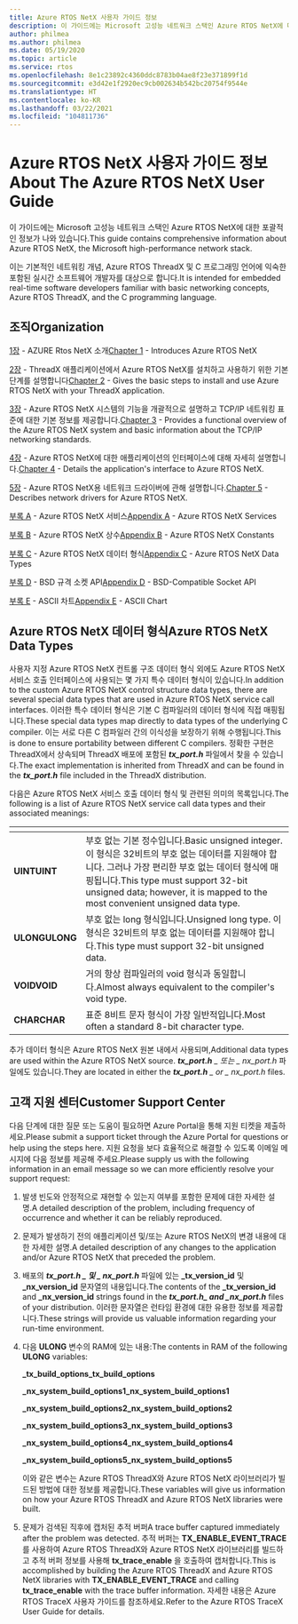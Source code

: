 ```yaml
---
title: Azure RTOS NetX 사용자 가이드 정보
description: 이 가이드에는 Microsoft 고성능 네트워크 스택인 Azure RTOS NetX에 대한 포괄적인 정보가 나와 있습니다.
author: philmea
ms.author: philmea
ms.date: 05/19/2020
ms.topic: article
ms.service: rtos
ms.openlocfilehash: 8e1c23892c4360ddc8783b04ae8f23e371899f1d
ms.sourcegitcommit: e3d42e1f2920ec9cb002634b542bc20754f9544e
ms.translationtype: HT
ms.contentlocale: ko-KR
ms.lasthandoff: 03/22/2021
ms.locfileid: "104811736"
---
```

# <a name="about-the-azure-rtos-netx-user-guide"></a><span data-ttu-id="192ee-103">Azure RTOS NetX 사용자 가이드 정보</span><span class="sxs-lookup"><span data-stu-id="192ee-103">About The Azure RTOS NetX User Guide</span></span>

<span data-ttu-id="192ee-104">이 가이드에는 Microsoft 고성능 네트워크 스택인 Azure RTOS NetX에 대한 포괄적인 정보가 나와 있습니다.</span><span class="sxs-lookup"><span data-stu-id="192ee-104">This guide contains comprehensive information about Azure RTOS NetX, the Microsoft high-performance network stack.</span></span>

<span data-ttu-id="192ee-105">이는 기본적인 네트워킹 개념, Azure RTOS ThreadX 및 C 프로그래밍 언어에 익숙한 포함된 실시간 소프트웨어 개발자를 대상으로 합니다.</span><span class="sxs-lookup"><span data-stu-id="192ee-105">It is intended for embedded real-time software developers familiar with basic networking concepts, Azure RTOS ThreadX, and the C programming language.</span></span>

## <a name="organization"></a><span data-ttu-id="192ee-106">조직</span><span class="sxs-lookup"><span data-stu-id="192ee-106">Organization</span></span>

<span data-ttu-id="192ee-107">[1장](chapter1.md) - AZURE Rtos NetX 소개</span><span class="sxs-lookup"><span data-stu-id="192ee-107">[Chapter 1](chapter1.md) - Introduces Azure RTOS NetX</span></span>

<span data-ttu-id="192ee-108">[2장](chapter2.md) - ThreadX 애플리케이션에서 Azure RTOS NetX를 설치하고 사용하기 위한 기본 단계를 설명합니다</span><span class="sxs-lookup"><span data-stu-id="192ee-108">[Chapter 2](chapter2.md) - Gives the basic steps to install and use Azure RTOS NetX with your ThreadX application.</span></span>

<span data-ttu-id="192ee-109">[3장](chapter3.md) - Azure RTOS NetX 시스템의 기능을 개괄적으로 설명하고 TCP/IP 네트워킹 표준에 대한 기본 정보를 제공합니다.</span><span class="sxs-lookup"><span data-stu-id="192ee-109">[Chapter 3](chapter3.md) - Provides a functional overview of the Azure RTOS NetX system and basic information about the TCP/IP networking standards.</span></span>

<span data-ttu-id="192ee-110">[4장](chapter4.md) - Azure RTOS NetX에 대한 애플리케이션의 인터페이스에 대해 자세히 설명합니다.</span><span class="sxs-lookup"><span data-stu-id="192ee-110">[Chapter 4](chapter4.md) - Details the application's interface to Azure RTOS NetX.</span></span>

<span data-ttu-id="192ee-111">[5장](chapter5.md) - Azure RTOS NetX용 네트워크 드라이버에 관해 설명합니다.</span><span class="sxs-lookup"><span data-stu-id="192ee-111">[Chapter 5](chapter5.md) - Describes network drivers for Azure RTOS NetX.</span></span>

<span data-ttu-id="192ee-112">[부록 A](appendix-a.md) - Azure RTOS NetX 서비스</span><span class="sxs-lookup"><span data-stu-id="192ee-112">[Appendix A](appendix-a.md) - Azure RTOS NetX Services</span></span>

<span data-ttu-id="192ee-113">[부록 B](appendix-b.md) - Azure RTOS NetX 상수</span><span class="sxs-lookup"><span data-stu-id="192ee-113">[Appendix B](appendix-b.md) - Azure RTOS NetX Constants</span></span>

<span data-ttu-id="192ee-114">[부록 C](appendix-c.md) - Azure RTOS NetX 데이터 형식</span><span class="sxs-lookup"><span data-stu-id="192ee-114">[Appendix C](appendix-c.md) - Azure RTOS NetX Data Types</span></span>

<span data-ttu-id="192ee-115">[부록 D](appendix-d.md) - BSD 규격 소켓 API</span><span class="sxs-lookup"><span data-stu-id="192ee-115">[Appendix D](appendix-d.md) - BSD-Compatible Socket API</span></span>

<span data-ttu-id="192ee-116">[부록 E](appendix-e.md) - ASCII 차트</span><span class="sxs-lookup"><span data-stu-id="192ee-116">[Appendix E](appendix-e.md) - ASCII Chart</span></span>

## <a name="azure-rtos-netx-data-types"></a><span data-ttu-id="192ee-117">Azure RTOS NetX 데이터 형식</span><span class="sxs-lookup"><span data-stu-id="192ee-117">Azure RTOS NetX Data Types</span></span>

<span data-ttu-id="192ee-118">사용자 지정 Azure RTOS NetX 컨트롤 구조 데이터 형식 외에도 Azure RTOS NetX 서비스 호출 인터페이스에 사용되는 몇 가지 특수 데이터 형식이 있습니다.</span><span class="sxs-lookup"><span data-stu-id="192ee-118">In addition to the custom Azure RTOS NetX control structure data types, there are several special data types that are used in Azure RTOS NetX service call interfaces.</span></span> <span data-ttu-id="192ee-119">이러한 특수 데이터 형식은 기본 C 컴파일러의 데이터 형식에 직접 매핑됩니다.</span><span class="sxs-lookup"><span data-stu-id="192ee-119">These special data types map directly to data types of the underlying C compiler.</span></span> <span data-ttu-id="192ee-120">이는 서로 다른 C 컴파일러 간의 이식성을 보장하기 위해 수행됩니다.</span><span class="sxs-lookup"><span data-stu-id="192ee-120">This is done to ensure portability between different C compilers.</span></span> <span data-ttu-id="192ee-121">정확한 구현은 ThreadX에서 상속되며 ThreadX 배포에 포함된 ***tx_port.h*** 파일에서 찾을 수 있습니다.</span><span class="sxs-lookup"><span data-stu-id="192ee-121">The exact implementation is inherited from ThreadX and can be found in the ***tx_port.h*** file included in the ThreadX distribution.</span></span>

<span data-ttu-id="192ee-122">다음은 Azure RTOS NetX 서비스 호출 데이터 형식 및 관련된 의미의 목록입니다.</span><span class="sxs-lookup"><span data-stu-id="192ee-122">The following is a list of Azure RTOS NetX service call data types and their associated meanings:</span></span>

| <!-- -->    | <!-- -->    |
| --------- | ------------------------------------------------------------------------------------------------------------------------------------- |
| <span data-ttu-id="192ee-123">**UINT**</span><span class="sxs-lookup"><span data-stu-id="192ee-123">**UINT**</span></span>  | <span data-ttu-id="192ee-124">부호 없는 기본 정수입니다.</span><span class="sxs-lookup"><span data-stu-id="192ee-124">Basic unsigned integer.</span></span> <span data-ttu-id="192ee-125">이 형식은 32비트의 부호 없는 데이터를 지원해야 합니다. 그러나 가장 편리한 부호 없는 데이터 형식에 매핑됩니다.</span><span class="sxs-lookup"><span data-stu-id="192ee-125">This type must support 32-bit unsigned data; however, it is mapped to the most convenient unsigned data type.</span></span> |
| <span data-ttu-id="192ee-126">**ULONG**</span><span class="sxs-lookup"><span data-stu-id="192ee-126">**ULONG**</span></span> | <span data-ttu-id="192ee-127">부호 없는 long 형식입니다.</span><span class="sxs-lookup"><span data-stu-id="192ee-127">Unsigned long type.</span></span> <span data-ttu-id="192ee-128">이 형식은 32비트의 부호 없는 데이터를 지원해야 합니다.</span><span class="sxs-lookup"><span data-stu-id="192ee-128">This type must support 32-bit unsigned data.</span></span>                                                                      |
| <span data-ttu-id="192ee-129">**VOID**</span><span class="sxs-lookup"><span data-stu-id="192ee-129">**VOID**</span></span>  | <span data-ttu-id="192ee-130">거의 항상 컴파일러의 void 형식과 동일합니다.</span><span class="sxs-lookup"><span data-stu-id="192ee-130">Almost always equivalent to the compiler's void type.</span></span>                                                                                 |
| <span data-ttu-id="192ee-131">**CHAR**</span><span class="sxs-lookup"><span data-stu-id="192ee-131">**CHAR**</span></span>  | <span data-ttu-id="192ee-132">표준 8비트 문자 형식이 가장 일반적입니다.</span><span class="sxs-lookup"><span data-stu-id="192ee-132">Most often a standard 8-bit character type.</span></span>                                                                                           |

<span data-ttu-id="192ee-133">추가 데이터 형식은 Azure RTOS NetX 원본 내에서 사용되며,</span><span class="sxs-lookup"><span data-stu-id="192ee-133">Additional data types are used within the Azure RTOS NetX source.</span></span> <span data-ttu-id="192ee-134">***tx_port.h** _ 또는 _ *_nx_port.h_** 파일에도 있습니다.</span><span class="sxs-lookup"><span data-stu-id="192ee-134">They are located in either the ***tx_port.h** _ or _ *_nx_port.h_** files.</span></span>

## <a name="customer-support-center"></a><span data-ttu-id="192ee-135">고객 지원 센터</span><span class="sxs-lookup"><span data-stu-id="192ee-135">Customer Support Center</span></span>

<span data-ttu-id="192ee-136">다음 단계에 대한 질문 또는 도움이 필요하면 Azure Portal을 통해 지원 티켓을 제출하세요.</span><span class="sxs-lookup"><span data-stu-id="192ee-136">Please submit a support ticket through the Azure Portal for questions or help using the steps here.</span></span> <span data-ttu-id="192ee-137">지원 요청을 보다 효율적으로 해결할 수 있도록 이메일 메시지에 다음 정보를 제공해 주세요.</span><span class="sxs-lookup"><span data-stu-id="192ee-137">Please supply us with the following information in an email message so we can more efficiently resolve your support request:</span></span>

1. <span data-ttu-id="192ee-138">발생 빈도와 안정적으로 재현할 수 있는지 여부를 포함한 문제에 대한 자세한 설명.</span><span class="sxs-lookup"><span data-stu-id="192ee-138">A detailed description of the problem, including frequency of occurrence and whether it can be reliably reproduced.</span></span>

2. <span data-ttu-id="192ee-139">문제가 발생하기 전의 애플리케이션 및/또는 Azure RTOS NetX의 변경 내용에 대한 자세한 설명.</span><span class="sxs-lookup"><span data-stu-id="192ee-139">A detailed description of any changes to the application and/or Azure RTOS NetX that preceded the problem.</span></span>

3. <span data-ttu-id="192ee-140">배포의 **_tx_port.h_ *_ 및 _* _nx_port.h_** 파일에 있는 **_tx_version_id** 및 **_nx_version_id** 문자열의 내용입니다.</span><span class="sxs-lookup"><span data-stu-id="192ee-140">The contents of the **_tx_version_id** and **_nx_version_id** strings found in the **_tx_port.h_*_ and _*_nx_port.h_** files of your distribution.</span></span> <span data-ttu-id="192ee-141">이러한 문자열은 런타임 환경에 대한 유용한 정보를 제공합니다.</span><span class="sxs-lookup"><span data-stu-id="192ee-141">These strings will provide us valuable information regarding your run-time environment.</span></span>

4. <span data-ttu-id="192ee-142">다음 **ULONG** 변수의 RAM에 있는 내용:</span><span class="sxs-lookup"><span data-stu-id="192ee-142">The contents in RAM of the following **ULONG** variables:</span></span>

    <span data-ttu-id="192ee-143">**_tx_build_options**</span><span class="sxs-lookup"><span data-stu-id="192ee-143">**_tx_build_options**</span></span>

    <span data-ttu-id="192ee-144">**_nx_system_build_options1**</span><span class="sxs-lookup"><span data-stu-id="192ee-144">**_nx_system_build_options1**</span></span>

    <span data-ttu-id="192ee-145">**_nx_system_build_options2**</span><span class="sxs-lookup"><span data-stu-id="192ee-145">**_nx_system_build_options2**</span></span>

    <span data-ttu-id="192ee-146">**_nx_system_build_options3**</span><span class="sxs-lookup"><span data-stu-id="192ee-146">**_nx_system_build_options3**</span></span>

    <span data-ttu-id="192ee-147">**_nx_system_build_options4**</span><span class="sxs-lookup"><span data-stu-id="192ee-147">**_nx_system_build_options4**</span></span>

    <span data-ttu-id="192ee-148">**_nx_system_build_options5**</span><span class="sxs-lookup"><span data-stu-id="192ee-148">**_nx_system_build_options5**</span></span>

    <span data-ttu-id="192ee-149">이와 같은 변수는 Azure RTOS ThreadX와 Azure RTOS NetX 라이브러리가 빌드된 방법에 대한 정보를 제공합니다.</span><span class="sxs-lookup"><span data-stu-id="192ee-149">These variables will give us information on how your Azure RTOS ThreadX and Azure RTOS NetX libraries were built.</span></span>

5. <span data-ttu-id="192ee-150">문제가 검색된 직후에 캡처된 추적 버퍼</span><span class="sxs-lookup"><span data-stu-id="192ee-150">A trace buffer captured immediately after the problem was detected.</span></span> <span data-ttu-id="192ee-151">추적 버퍼는 **TX_ENABLE_EVENT_TRACE** 를 사용하여 Azure RTOS ThreadX와 Azure RTOS NetX 라이브러리를 빌드하고 추적 버퍼 정보를 사용해 **tx_trace_enable** 을 호출하여 캡처합니다.</span><span class="sxs-lookup"><span data-stu-id="192ee-151">This is accomplished by building the Azure RTOS ThreadX and Azure RTOS NetX libraries with **TX_ENABLE_EVENT_TRACE** and calling **tx_trace_enable** with the trace buffer information.</span></span> <span data-ttu-id="192ee-152">자세한 내용은 Azure RTOS TraceX 사용자 가이드를 참조하세요.</span><span class="sxs-lookup"><span data-stu-id="192ee-152">Refer to the Azure RTOS TraceX User Guide for details.</span></span>
